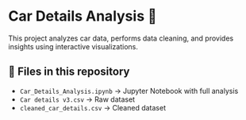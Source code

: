 # Car Details Analysis 🚗
This project analyzes car data, performs data cleaning, and provides insights using interactive visualizations.

## 📂 Files in this repository
- `Car_Details_Analysis.ipynb` → Jupyter Notebook with full analysis
- `Car details v3.csv` → Raw dataset
- `cleaned_car_details.csv` → Cleaned dataset
